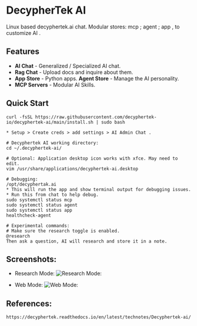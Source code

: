 # DecypherTek AI

Linux based decyphertek.ai chat. Modular stores: mcp ; agent ; app , to customize AI . 

## Features

- **AI Chat** - Generalized / Specialized AI chat.
- **Rag Chat** - Upload docs and inquire about them. 
- **App Store** - Python apps.
 **Agent Store** - Manage the AI personality.
- **MCP Servers** - Modular AI Skills.

## Quick Start
```
curl -fsSL https://raw.githubusercontent.com/decyphertek-io/decyphertek-ai/main/install.sh | sudo bash

* Setup > Create creds > add settings > AI Admin Chat . 

# Decyphertek AI working directory:
cd ~/.decyphertek-ai/

# Optional: Application desktop icon works with xfce. May need to edit.
vim /usr/share/applications/decyphertek-ai.desktop

# Debugging:
/opt/decyphertak.ai 
* This will run the app and show terminal output for debugging issues.
* Run this from chat to help debug.
sudo systemctl status mcp
sudo systemctl status agent
sudo systemctl status app
healthcheck-agent

# Experimental commands:
# Make sure the research toggle is enabled.
@research
Then ask a question, AI will research and store it in a note. 
```

Screenshots:
-----------
* Research Mode:
![Research Mode:](https://raw.githubusercontent.com/decyphertek-io/configs/main/Logos/research.png)

* Web Mode:
![Web Mode:](https://raw.githubusercontent.com/decyphertek-io/configs/main/Logos/web.png)

References:
-----------
```
https://decyphertek.readthedocs.io/en/latest/technotes/Decyphertek-ai/
```
